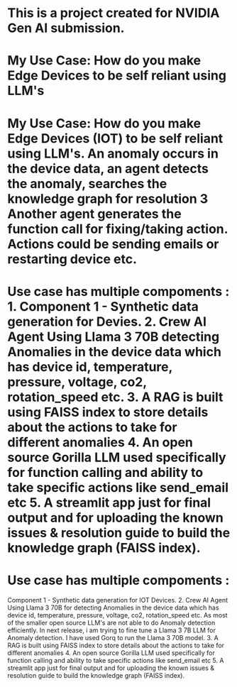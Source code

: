 # This is a project created for NVIDIA Gen AI submission.

# My Use Case: How do you make Edge Devices to be self reliant using LLM's
# My Use Case: How do you make Edge Devices (IOT) to be self reliant using LLM's. An anomaly occurs in the device data, an agent detects the anomaly, searches the knowledge graph for resolution 3 Another agent generates the function call for fixing/taking action. Actions could be sending emails or restarting device etc. 

# Use case has multiple compoments : 1. Component 1 - Synthetic data generation for Devies. 2. Crew AI Agent Using Llama 3 70B detecting Anomalies in the device data which has device id, temperature, pressure, voltage, co2, rotation_speed etc. 3. A RAG is built using FAISS index to store details about the actions to take for different anomalies 4. An open source Gorilla LLM used specifically for function calling and ability to take specific actions like send_email etc 5. A streamlit app just for final output and for uploading the known issues & resolution guide to build the knowledge graph (FAISS index). 
# Use case has multiple compoments : 
Component 1 - Synthetic data generation for IOT Devices.
2. Crew AI Agent Using Llama 3 70B for detecting Anomalies in the device data which has device id, temperature, pressure, voltage, co2, rotation_speed etc. As most of the smaller open source LLM's are not able to do Anomaly detection efficiently. In next release, i am trying to fine tune a Llama 3 7B LLM for Anomaly detection. I have used Gorq to run the Llama 3 70B model.
3. A RAG is built using FAISS index to store details about the actions to take for different anomalies
4. An open source Gorilla LLM used specifically for function calling and ability to take specific actions like send_email etc
5. A streamlit app just for final output and for uploading the known issues & resolution guide to build the knowledge graph (FAISS index). 
